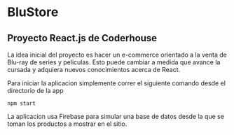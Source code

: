 # BluStore
## Proyecto React.js de Coderhouse
La idea inicial del proyecto es hacer un e-commerce orientado a la venta de Blu-ray de series y peliculas. Esto puede cambiar a medida que avance la cursada y adquiera nuevos conocimientos acerca de React.

Para iniciar la aplicacion simplemente correr el siguiente comando desde el directorio de la app
```
npm start
```
La aplicacion usa Firebase para simular una base de datos desde la que se toman los productos a mostrar en el sitio.
